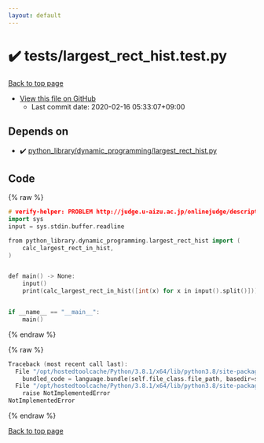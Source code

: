 ```yaml
---
layout: default
---
```


<!-- mathjax config similar to math.stackexchange -->
<script type="text/javascript" async
  src="https://cdnjs.cloudflare.com/ajax/libs/mathjax/2.7.5/MathJax.js?config=TeX-MML-AM_CHTML">
</script>
<script type="text/x-mathjax-config">
  MathJax.Hub.Config({
    TeX: { equationNumbers: { autoNumber: "AMS" }},
    tex2jax: {
      inlineMath: [ ['$','$'] ],
      processEscapes: true
    },
    "HTML-CSS": { matchFontHeight: false },
    displayAlign: "left",
    displayIndent: "2em"
  });
</script>

<script type="text/javascript" src="https://cdnjs.cloudflare.com/ajax/libs/jquery/3.4.1/jquery.min.js"></script>
<script src="https://cdn.jsdelivr.net/npm/jquery-balloon-js@1.1.2/jquery.balloon.min.js" integrity="sha256-ZEYs9VrgAeNuPvs15E39OsyOJaIkXEEt10fzxJ20+2I=" crossorigin="anonymous"></script>
<script type="text/javascript" src="../../assets/js/copy-button.js"></script>
<link rel="stylesheet" href="../../assets/css/copy-button.css" />


# :heavy_check_mark: tests/largest_rect_hist.test.py

<a href="../../index.html">Back to top page</a>

* <a href="{{ site.github.repository_url }}/blob/master/tests/largest_rect_hist.test.py">View this file on GitHub</a>
    - Last commit date: 2020-02-16 05:33:07+09:00




## Depends on

* :heavy_check_mark: <a href="../../library/python_library/dynamic_programming/largest_rect_hist.py.html">python_library/dynamic_programming/largest_rect_hist.py</a>


## Code

<a id="unbundled"></a>
{% raw %}
```cpp
# verify-helper: PROBLEM http://judge.u-aizu.ac.jp/onlinejudge/description.jsp?id=DPL_3_C
import sys
input = sys.stdin.buffer.readline

from python_library.dynamic_programming.largest_rect_hist import (
    calc_largest_rect_in_hist,
)


def main() -> None:
    input()
    print(calc_largest_rect_in_hist([int(x) for x in input().split()]))


if __name__ == "__main__":
    main()

```
{% endraw %}

<a id="bundled"></a>
{% raw %}
```cpp
Traceback (most recent call last):
  File "/opt/hostedtoolcache/Python/3.8.1/x64/lib/python3.8/site-packages/onlinejudge_verify/docs.py", line 348, in write_contents
    bundled_code = language.bundle(self.file_class.file_path, basedir=self.cpp_source_path)
  File "/opt/hostedtoolcache/Python/3.8.1/x64/lib/python3.8/site-packages/onlinejudge_verify/languages/python.py", line 68, in bundle
    raise NotImplementedError
NotImplementedError

```
{% endraw %}

<a href="../../index.html">Back to top page</a>

